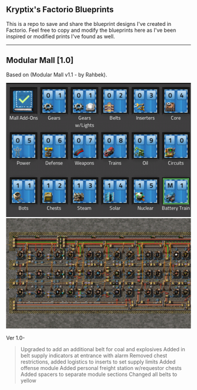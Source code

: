 ## Kryptix's Factorio Blueprints

This is a repo to save and share the blueprint designs I've created in Factorio.  Feel free to copy and modify the blueprints here as I've been inspired or modified prints I've found as well.  

--------------------

## Modular Mall [1.0]
Based on (Modular Mall v1.1 - by Rahbek).  

<img src="https://github.com/Kryptix-Dev/Factorio/blob/main/blueprint-images/modular-mall-book.png" />
<img src="https://github.com/Kryptix-Dev/Factorio/blob/main/blueprint-images/modular-mall-built.png" /><br />

Ver 1.0-
 > Upgraded to add an additional belt for coal and explosives
 > Added in belt supply indicators at entrance with alarm
 > Removed chest restrictions, added logistics to inserts to set supply limits
 > Added offense module
 > Added personal freight station w/requestor chests
 > Added spacers to separate module sections
 > Changed all belts to yellow
